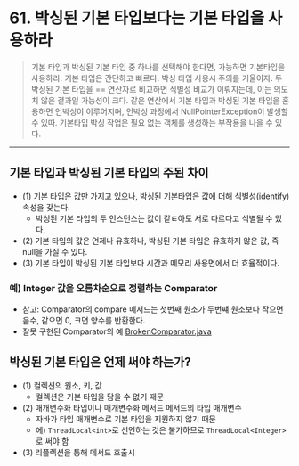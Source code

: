 # 61. 박싱된 기본 타입보다는 기본 타입을 사용하라

> 기본 타입과 박싱된 기본 타입 중 하나를 선택해야 한다면, 가능하면 기본타입을 사용하라.
> 	기본 타입은 간단하고 빠르다.
> 	박싱 타입 사용시 주의를 기울이자.
> 		두 박싱된 기본 타입을 == 연산자로 비교하면 식별성 비교가 이뤄지는데, 이는 의도치 않은 결과일 가능성이 크다.
> 같은 연산에서 기본 타입과 박싱된 기본 타입을 혼용하면 언박싱이 이루어지며, 언박싱 과정에서 NullPointerException이 발생할 수 있따.
> 기본타입 박싱 작업은 필요 없는 객체를 생성하는 부작용을 나을 수 있다.

- - -
## 기본 타입과 박싱된 기본 타입의 주된 차이
* (1) 기본 타입은 값만 가지고 있으나, 박싱된 기본타입은 값에 더해 식별성(identify) 속성을 갖는다.
    * 박싱된 기본 타입의 두 인스턴스는 값이 같ㅌ아도 서로 다르다고 식별될 수 있다.
* (2)  기본 타입의 값은 언제나 유효하나, 박싱된 기본 타입은 유효하지 않은 값, 즉 null을 가질 수 있다.
* (3) 기본 타입이 박싱된 기본 타입보다 시간과 메모리 사용면에서 더 효율적이다.

### 예) Integer 값을 오름차순으로 정렬하는 Comparator
* 참고: Comparator의 compare 메서드는 첫번째 원소가 두번쨰 원소보다 작으면 음수, 같으면 0, 크면 양수를 반환한다.
* 잘못 구현된 Comparator의 예
[BrokenComparator.java](..%2F..%2F..%2Fmain%2Fjava%2Fch09%2Fitem61%2FBrokenComparator.java)

## 박싱된 기본 타입은 언제 써야 하는가?
* (1) 컬렉션의 원소, 키, 값
    * 컬렉션은 기본 타입을 담을 수 없기 때문
* (2) 매개변수화 타입이나 매개변수화 메서드 메서드의 타입 매개변수
    * 자바가 타입 매개변수로 기본 타입을 지원하지 않기 때문
    * 에) `ThreadLocal<int>`로 선언하는 것은 불가하므로 `ThreadLocal<Integer>`로 써야 함
* (3) 리플렉션을 통해 메서드 호출시
